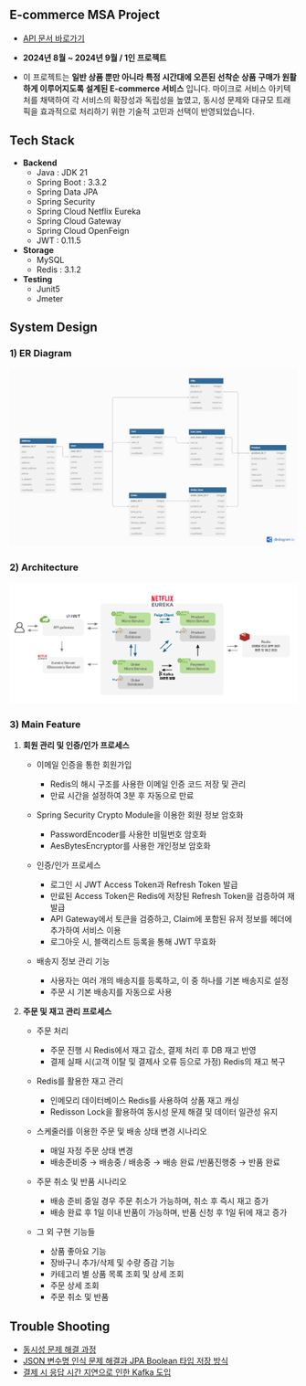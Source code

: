 <!-- ABOUT THE PROJECT -->

##  E-commerce MSA Project

- [API 문서 바로가기](https://documenter.getpostman.com/view/36704792/2sAXjRVpGJ)

* **2024년 8월 ~ 2024년 9월 / 1인 프로젝트**

- 이 프로젝트는 **일반 상품 뿐만 아니라 특정 시간대에 오픈된 선착순 상품 구매가 원활하게 이루어지도록 설계된 E-commerce 서비스** 입니다. 마이크로 서비스 아키텍처를 채택하여 각 서비스의 확장성과 독립성을 높였고, 동시성 문제와 대규모 트래픽을 효과적으로 처리하기 위한 기술적 고민과 선택이 반영되었습니다.

## Tech Stack

- **Backend**
	- Java : JDK 21
	-  Spring Boot : 3.3.2
	-  Spring Data JPA
	-  Spring Security
	-  Spring Cloud Netflix  Eureka
	-  Spring Cloud Gateway
	-  Spring Cloud OpenFeign
	-  JWT : 0.11.5
- **Storage**
	-   MySQL
	-   Redis : 3.1.2
- **Testing**
	- Junit5
	- Jmeter


##  System Design

### 1)  ER Diagram
![image](img/erd.png)


### 2) Architecture
![image](img/architecture.png)


### 3) Main Feature

1.  **회원 관리 및 인증/인가 프로세스**

	- 이메일 인증을 통한 회원가입
		- Redis의 해시 구조를 사용한 이메일 인증 코드 저장 및 관리
		- 만료 시간을 설정하여 3분 후 자동으로 만료

	- Spring Security Crypto Module을 이용한 회원 정보 암호화
		- PasswordEncoder를 사용한 비밀번호 암호화
		- AesBytesEncryptor를 사용한 개인정보 암호화

	- 인증/인가 프로세스
		- 로그인 시 JWT Access Token과 Refresh Token 발급
		- 만료된 Access Token은 Redis에 저장된 Refresh Token을 검증하여 재발급
		- API Gateway에서 토큰을 검증하고, Claim에 포함된 유저 정보를 헤더에 추가하여 서비스 이용
        - 로그아웃 시, 블랙리스트 등록을 통해 JWT 무효화
	
	- 배송지 정보 관리 기능
      - 사용자는 여러 개의 배송지를 등록하고, 이 중 하나를 기본 배송지로 설정
      - 주문 시 기본 배송지를 자동으로 사용
      
2.  **주문 및 재고 관리 프로세스**

	- 주문 처리
		- 주문 진행 시 Redis에서 재고 감소, 결제 처리 후 DB 재고 반영
		- 결제 실패 시(고객 이탈 및 결제사 오류 등으로 가정) Redis의 재고 복구

	- Redis를 활용한 재고 관리
		- 인메모리 데이터베이스 Redis를 사용하여 상품 재고 캐싱
		- Redisson Lock을 활용하여 동시성 문제 해결 및 데이터 일관성 유지

	-  스케줄러를 이용한 주문 및 배송 상태 변경 시나리오
		- 매일 자정 주문 상태 변경
		- 배송준비중 → 배송중 / 배송중 → 배송 완료 /반품진행중 → 반품 완료

	-  주문 취소 및 반품 시나리오
		- 배송 준비 중일 경우 주문 취소가 가능하며, 취소 후 즉시 재고 증가
		- 배송 완료 후 1일 이내 반품이 가능하며, 반품 신청 후 1일 뒤에 재고 증가

	- 그 외 구현 기능들
    	- 상품 좋아요 기능
		- 장바구니 추가/삭제 및 수량 증감 기능
		- 카테고리 별 상품 목록 조회 및 상세 조회
		- 주문 상세 조회
		- 주문 취소 및 반품

## Trouble Shooting
- [동시성 문제 해결 과정](https://stone-badge-5f2.notion.site/1122ab7afea180bc9fbbe4151612788c?pvs=4)
- [JSON 변수명 인식 문제 해결과 JPA Boolean 타입 저장 방식](https://stone-badge-5f2.notion.site/JSON-JPA-Boolean-1122ab7afea180479afff2233d989516?pvs=4)
- [결제 시 응답 시간 지연으로 인한 Kafka 도입](https://stone-badge-5f2.notion.site/3bd2e831e3c24086a0a12d6d77249c26?pvs=4)